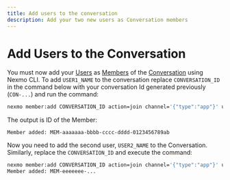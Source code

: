 ```yaml
---
title: Add users to the conversation
description: Add your two new users as Conversation members
---
```


# Add Users to the Conversation

You must now add your [Users](/conversation/concepts/user) as [Members](/conversation/concepts/member) of the [Conversation](/conversation/concepts/conversation) using Nexmo CLI. 
To add `USER1_NAME` to the conversation replace `CONVERSATION_ID` in the command below with your conversation Id generated previously (`CON-...`) and run the command:

```sh
nexmo member:add CONVERSATION_ID action=join channel='{"type":"app"}' user_name=USER1_NAME
```

The output is ID of the Member:

```
Member added: MEM-aaaaaaa-bbbb-cccc-dddd-0123456789ab
```

Now you need to add the second user, `USER2_NAME` to the Conversation. Similarly, replace the `CONVERSATION_ID` and execute the command:

```sh
nexmo member:add CONVERSATION_ID action=join channel='{"type":"app"}' user_name=USER2_NAME
Member added: MEM-eeeeeee-...
```

